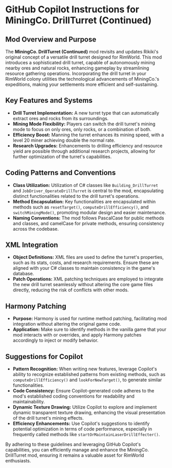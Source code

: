 # GitHub Copilot Instructions for MiningCo. DrillTurret (Continued)

## Mod Overview and Purpose
The **MiningCo. DrillTurret (Continued)** mod revisits and updates Rikiki's original concept of a versatile drill turret designed for RimWorld. This mod introduces a sophisticated drill turret, capable of autonomously mining nearby ores and natural rocks, enhancing gameplay by streamlining resource gathering operations. Incorporating the drill turret in your RimWorld colony utilities the technological advancements of MiningCo.'s expeditions, making your settlements more efficient and self-sustaining.

## Key Features and Systems
- **Drill Turret Implementation:** A new turret type that can automatically extract ores and rocks from its surroundings.
- **Mining Mode Flexibility:** Players can switch the drill turret's mining mode to focus on only ores, only rocks, or a combination of both.
- **Efficiency Boost:** Manning the turret enhances its mining speed, with a level 20 miner achieving double the normal rate.
- **Research Upgrades:** Enhancements to drilling efficiency and resource yield are possible through additional research projects, allowing for further optimization of the turret's capabilities.

## Coding Patterns and Conventions
- **Class Utilization:** Utilization of C# classes like `Building_DrillTurret` and `JobDriver_OperateDrillTurret` is central to the mod, encapsulating distinct functionalities related to the drill turret's operations.
- **Method Encapsulation:** Key functionalities are encapsulated within methods such as `resetTarget()`, `computeDrillEfficiency()`, and `switchMiningMode()`, promoting modular design and easier maintenance.
- **Naming Conventions:** The mod follows PascalCase for public methods and classes, and camelCase for private methods, ensuring consistency across the codebase.

## XML Integration
- **Object Definitions:** XML files are used to define the turret's properties, such as its stats, costs, and research requirements. Ensure these are aligned with your C# classes to maintain consistency in the game's database.
- **Patch Operations:** XML patching techniques are employed to integrate the new drill turret seamlessly without altering the core game files directly, reducing the risk of conflicts with other mods.

## Harmony Patching
- **Purpose:** Harmony is used for runtime method patching, facilitating mod integration without altering the original game code.
- **Application:** Make sure to identify methods in the vanilla game that your mod interacts with or overrides, and apply Harmony patches accordingly to inject or modify behavior.

## Suggestions for Copilot
- **Pattern Recognition:** When writing new features, leverage Copilot's ability to recognize established patterns from existing methods, such as `computeDrillEfficiency()` and `lookForNewTarget()`, to generate similar functionalities.
- **Code Consistency:** Ensure Copilot-generated code adheres to the mod's established coding conventions for readability and maintainability.
- **Dynamic Texture Drawing:** Utilize Copilot to explore and implement dynamic transparent texture drawing, enhancing the visual presentation of the drill turret's mining effects.
- **Efficiency Enhancements:** Use Copilot's suggestions to identify potential optimization in terms of code performance, especially in frequently called methods like `startOrMaintainLaserDrillEffecter()`.

By adhering to these guidelines and leveraging GitHub Copilot's capabilities, you can efficiently manage and enhance the MiningCo. DrillTurret mod, ensuring it remains a valuable asset for RimWorld enthusiasts.
